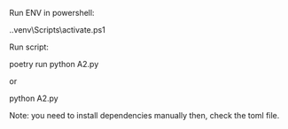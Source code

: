 Run ENV in powershell:

.\.venv\Scripts\activate.ps1 

Run script: 

poetry run python A2.py

or 

python A2.py


Note: you need to install dependencies manually then, check the toml file.